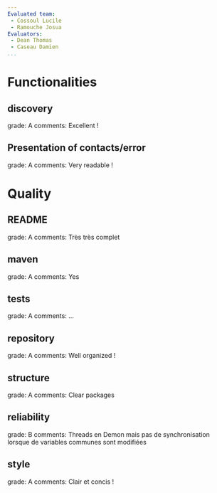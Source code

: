```yaml
---
Evaluated team:
 - Cossoul Lucile
 - Ramouche Josua
Evaluators: 
 - Dean Thomas
 - Caseau Damien
...
```


# Functionalities
  
## discovery
<!-- Connection and contact discovery phase -->
grade: A
comments: Excellent !

## Presentation of contacts/error 
<!-- How readable and user friendly is the presented output. -->
grade: A
comments: Very readable !



# Quality

## README
<!-- Presence and completeness of the README -->
grade: A
comments: Très très complet


## maven
<!-- Does the project compiles and run based on the `pom.xml` file only. -->
grade: A
comments: Yes


## tests
<!-- Proportion of the code covered by the tests. Are the tests sensible, correct and well organized -->
grade: A
comments: ...


## repository
<!-- Structure of the git repository (directories, gitignore, presence of undesired files) -->
grade: A
comments: Well organized !


## structure
<!-- Structure of the code into sensible and independent packages -->
grade: A
comments: Clear packages


## reliability
<!-- Thread safety and error handling -->
grade: B
comments: Threads en Demon mais pas de synchronisation lorsque de variables communes sont modifiées


## style
<!-- Variable naming, indentation, comments, ... -->
grade: A
comments: Clair et concis !

